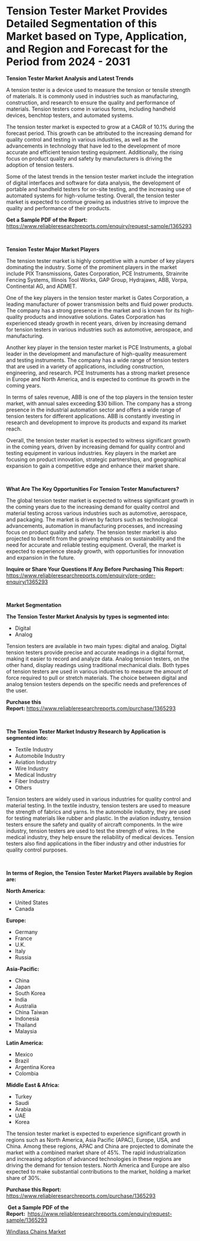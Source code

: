 <p><h1>Tension Tester Market Provides Detailed Segmentation of this Market based on Type, Application, and Region and Forecast for the Period from 2024 - 2031</h1></p><p><strong>Tension Tester Market Analysis and Latest Trends</strong></p>
<p><p>A tension tester is a device used to measure the tension or tensile strength of materials. It is commonly used in industries such as manufacturing, construction, and research to ensure the quality and performance of materials. Tension testers come in various forms, including handheld devices, benchtop testers, and automated systems.</p><p>The tension tester market is expected to grow at a CAGR of 10.1% during the forecast period. This growth can be attributed to the increasing demand for quality control and testing in various industries, as well as the advancements in technology that have led to the development of more accurate and efficient tension testing equipment. Additionally, the rising focus on product quality and safety by manufacturers is driving the adoption of tension testers.</p><p>Some of the latest trends in the tension tester market include the integration of digital interfaces and software for data analysis, the development of portable and handheld testers for on-site testing, and the increasing use of automated systems for high-volume testing. Overall, the tension tester market is expected to continue growing as industries strive to improve the quality and performance of their products.</p></p>
<p><strong>Get a Sample PDF of the Report:&nbsp;</strong> <a href="https://www.reliableresearchreports.com/enquiry/request-sample/1365293">https://www.reliableresearchreports.com/enquiry/request-sample/1365293</a></p>
<p>&nbsp;</p>
<p><strong>Tension Tester Major Market Players</strong></p>
<p><p>The tension tester market is highly competitive with a number of key players dominating the industry. Some of the prominent players in the market include PIX Transmissions, Gates Corporation, PCE Instruments, Strainrite Fencing Systems, Illinois Tool Works, GAP Group, Hydrajaws, ABB, Vorpa, Continental AG, and ADMET.</p><p>One of the key players in the tension tester market is Gates Corporation, a leading manufacturer of power transmission belts and fluid power products. The company has a strong presence in the market and is known for its high-quality products and innovative solutions. Gates Corporation has experienced steady growth in recent years, driven by increasing demand for tension testers in various industries such as automotive, aerospace, and manufacturing.</p><p>Another key player in the tension tester market is PCE Instruments, a global leader in the development and manufacture of high-quality measurement and testing instruments. The company has a wide range of tension testers that are used in a variety of applications, including construction, engineering, and research. PCE Instruments has a strong market presence in Europe and North America, and is expected to continue its growth in the coming years.</p><p>In terms of sales revenue, ABB is one of the top players in the tension tester market, with annual sales exceeding $30 billion. The company has a strong presence in the industrial automation sector and offers a wide range of tension testers for different applications. ABB is constantly investing in research and development to improve its products and expand its market reach.</p><p>Overall, the tension tester market is expected to witness significant growth in the coming years, driven by increasing demand for quality control and testing equipment in various industries. Key players in the market are focusing on product innovation, strategic partnerships, and geographical expansion to gain a competitive edge and enhance their market share.</p></p>
<p>&nbsp;</p>
<p><strong>What Are The Key Opportunities For Tension Tester Manufacturers?</strong></p>
<p><p>The global tension tester market is expected to witness significant growth in the coming years due to the increasing demand for quality control and material testing across various industries such as automotive, aerospace, and packaging. The market is driven by factors such as technological advancements, automation in manufacturing processes, and increasing focus on product quality and safety. The tension tester market is also projected to benefit from the growing emphasis on sustainability and the need for accurate and reliable testing equipment. Overall, the market is expected to experience steady growth, with opportunities for innovation and expansion in the future.</p></p>
<p><strong>Inquire or Share Your Questions If Any Before Purchasing This Report:</strong> <a href="https://www.reliableresearchreports.com/enquiry/pre-order-enquiry/1365293">https://www.reliableresearchreports.com/enquiry/pre-order-enquiry/1365293</a></p>
<p>&nbsp;</p>
<p><strong>Market Segmentation</strong></p>
<p><strong>The Tension Tester Market Analysis by types is segmented into:</strong></p>
<p><ul><li>Digital</li><li>Analog</li></ul></p>
<p><p>Tension testers are available in two main types: digital and analog. Digital tension testers provide precise and accurate readings in a digital format, making it easier to record and analyze data. Analog tension testers, on the other hand, display readings using traditional mechanical dials. Both types of tension testers are used in various industries to measure the amount of force required to pull or stretch materials. The choice between digital and analog tension testers depends on the specific needs and preferences of the user.</p></p>
<p><strong>Purchase this Report:&nbsp;</strong><a href="https://www.reliableresearchreports.com/purchase/1365293">https://www.reliableresearchreports.com/purchase/1365293</a></p>
<p>&nbsp;</p>
<p><strong>The Tension Tester Market Industry Research by Application is segmented into:</strong></p>
<p><ul><li>Textile Industry</li><li>Automobile Industry</li><li>Aviation Industry</li><li>Wire Industry</li><li>Medical Industry</li><li>Fiber Industry</li><li>Others</li></ul></p>
<p><p>Tension testers are widely used in various industries for quality control and material testing. In the textile industry, tension testers are used to measure the strength of fabrics and yarns. In the automobile industry, they are used for testing materials like rubber and plastic. In the aviation industry, tension testers ensure the safety and quality of aircraft components. In the wire industry, tension testers are used to test the strength of wires. In the medical industry, they help ensure the reliability of medical devices. Tension testers also find applications in the fiber industry and other industries for quality control purposes.</p></p>
<p>&nbsp;</p>
<p><strong>In terms of Region, the Tension Tester Market Players available by Region are:</strong></p>
<p>
    <p> <strong> North America: </strong>
        <ul>
            <li>United States</li>
            <li>Canada</li>
        </ul>
        </p> 
    <p> <strong> Europe: </strong>
        <ul>
            <li>Germany</li>
            <li>France</li>
            <li>U.K.</li>
            <li>Italy</li>
            <li>Russia</li>
        </ul>
        </p> 
    <p> <strong> Asia-Pacific: </strong>
        <ul>
            <li>China</li>
            <li>Japan</li>
            <li>South Korea</li>
            <li>India</li>
            <li>Australia</li>
            <li>China Taiwan</li>
            <li>Indonesia</li>
            <li>Thailand</li>
            <li>Malaysia</li>
        </ul>
        </p> 
    <p> <strong> Latin America: </strong>
        <ul>
            <li>Mexico</li>
            <li>Brazil</li>
            <li>Argentina Korea</li>
            <li>Colombia</li>
        </ul>
        </p> 
    <p> <strong> Middle East & Africa: </strong>
        <ul>
            <li>Turkey</li>
            <li>Saudi</li>
            <li>Arabia</li>
            <li>UAE</li>
            <li>Korea</li>
        </ul>
    </p>
    </p>
<p><p>The tension tester market is expected to experience significant growth in regions such as North America, Asia Pacific (APAC), Europe, USA, and China. Among these regions, APAC and China are projected to dominate the market with a combined market share of 45%. The rapid industrialization and increasing adoption of advanced technologies in these regions are driving the demand for tension testers. North America and Europe are also expected to make substantial contributions to the market, holding a market share of 30%.</p></p>
<p><strong>Purchase this Report: </strong><a href="https://www.reliableresearchreports.com/purchase/1365293">https://www.reliableresearchreports.com/purchase/1365293</a></p>
<p>&nbsp;<strong>Get a Sample PDF of the Report:&nbsp;&nbsp;</strong><a href="https://www.reliableresearchreports.com/enquiry/request-sample/1365293">https://www.reliableresearchreports.com/enquiry/request-sample/1365293</a></p>
<p><strong></strong></p>
<p><p><a href="https://github.com/sonuprakash1/Market-Research-Report-List-1/blob/main/windlass-chains-market.md">Windlass Chains Market</a></p></p>